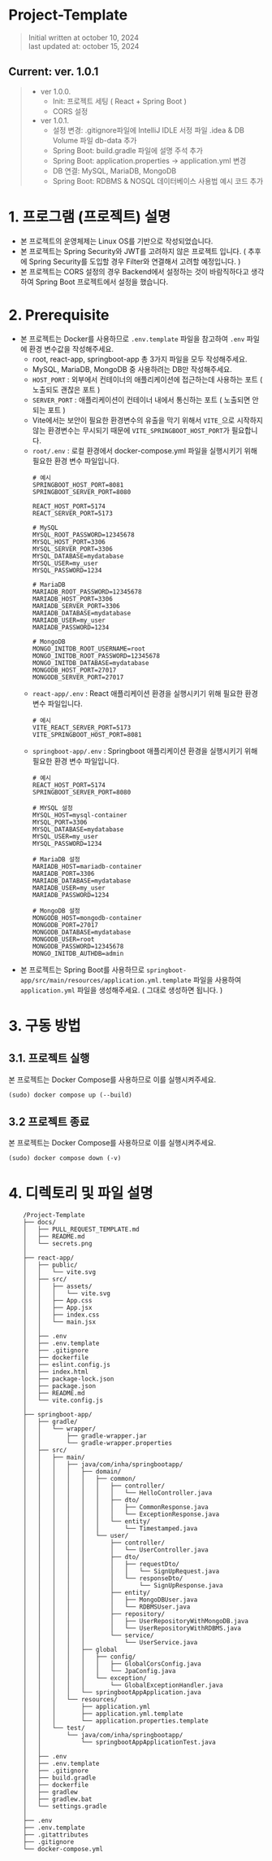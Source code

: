 # Project-Template

> Initial written at october 10, 2024 <br/>
> last updated at: october 15, 2024


## Current: ver. 1.0.1<br/>
>* ver 1.0.0.
>   * Init: 프로젝트 세팅 ( React + Spring Boot )
>   * CORS 설정
>* ver 1.0.1.
>   * 설정 변경: .gitignore파일에 IntelliJ IDLE 서정 파일 .idea & DB Volume 파일 db-data 추가
>   * Spring Boot: build.gradle 파일에 설명 주석 추가
>   * Spring Boot: application.properties -> application.yml 변경
>   * DB 연결: MySQL, MariaDB, MongoDB
>   * Spring Boot: RDBMS & NOSQL 데이터베이스 사용법 예시 코드 추가

# 1. 프로그램 (프로젝트) 설명

- 본 프로젝트의 운영체제는 Linux OS를 기반으로 작성되었습니다.
- 본 프로젝트는 Spring Security와 JWT를 고려하지 않은 프로젝트 입니다. ( 추후에 Spring Security를 도입할 경우 Filter와 연결해서 고려할 예정입니다. )
- 본 프로젝트는 CORS 설정의 경우 Backend에서 설정하는 것이 바람직하다고 생각하여 Spring Boot 프로젝트에서 설정을 했습니다.

# 2. Prerequisite

- 본 프로젝트는 Docker를 사용하므로 `.env.template` 파일을 참고하여 `.env` 파일에 환경 변수값을 작성해주세요.
    - root, react-app, springboot-app 총 3가지 파일을 모두 작성해주세요.
    - MySQL, MariaDB, MongoDB 중 사용하려는 DB만 작성해주세요.
    - `HOST_PORT` : 외부에서 컨테이너의 애플리케이션에 접근하는데 사용하는 포트 ( 노출되도 괜찮은 포트 )
    - `SERVER_PORT` : 애플리케이션이 컨테이너 내에서 통신하는 포트 ( 노출되면 안되는 포트 )
    - Vite에서는 보안이 필요한 환경변수의 유출을 막기 위해서 `VITE_`으로 시작하지 않는 환경변수는 무시되기 때문에 `VITE_SPRINGBOOT_HOST_PORT`가 필요합니다.
    - `root/.env` : 로컬 환경에서 docker-compose.yml 파일을 실행시키기 위해 필요한 환경 변수 파일입니다.
        ```
        # 예시
        SPRINGBOOT_HOST_PORT=8081
        SPRINGBOOT_SERVER_PORT=8080

        REACT_HOST_PORT=5174
        REACT_SERVER_PORT=5173

        # MySQL
        MYSQL_ROOT_PASSWORD=12345678
        MYSQL_HOST_PORT=3306
        MYSQL_SERVER_PORT=3306
        MYSQL_DATABASE=mydatabase
        MYSQL_USER=my_user
        MYSQL_PASSWORD=1234

        # MariaDB
        MARIADB_ROOT_PASSWORD=12345678
        MARIADB_HOST_PORT=3306
        MARIADB_SERVER_PORT=3306
        MARIADB_DATABASE=mydatabase
        MARIADB_USER=my_user
        MARIADB_PASSWORD=1234

        # MongoDB
        MONGO_INITDB_ROOT_USERNAME=root
        MONGO_INITDB_ROOT_PASSWORD=12345678
        MONGO_INITDB_DATABASE=mydatabase
        MONGODB_HOST_PORT=27017
        MONGODB_SERVER_PORT=27017
        ```
    - `react-app/.env` : React 애플리케이션 환경을 실행시키기 위해 필요한 환경 변수 파일입니다.
        ```
        # 예시
        VITE_REACT_SERVER_PORT=5173
        VITE_SPRINGBOOT_HOST_PORT=8081
        ```
    - `springboot-app/.env` : Springboot 애플리케이션 환경을 실행시키기 위해 필요한 환경 변수 파일입니다.
        ```
        # 예시
        REACT_HOST_PORT=5174
        SPRINGBOOT_SERVER_PORT=8080

        # MYSQL 설정
        MYSQL_HOST=mysql-container
        MYSQL_PORT=3306
        MYSQL_DATABASE=mydatabase
        MYSQL_USER=my_user
        MYSQL_PASSWORD=1234

        # MariaDB 설정
        MARIADB_HOST=mariadb-container
        MARIADB_PORT=3306
        MARIADB_DATABASE=mydatabase
        MARIADB_USER=my_user
        MARIADB_PASSWORD=1234

        # MongoDB 설정
        MONGODB_HOST=mongodb-container
        MONGODB_PORT=27017
        MONGODB_DATABASE=mydatabase
        MONGODB_USER=root
        MONGODB_PASSWORD=12345678
        MONGO_INITDB_AUTHDB=admin
        ```
- 본 프로젝트는 Spring Boot를 사용하므로 `springboot-app/src/main/resources/application.yml.template` 파일을 사용하여 `application.yml` 파일을 생성해주세요. ( 그대로 생성하면 됩니다. )

# 3. 구동 방법

## 3.1. 프로젝트 실행

본 프로젝트는 Docker Compose를 사용하므로 이를 실행시켜주세요.

```shell
(sudo) docker compose up (--build)
```

## 3.2 프로젝트 종료

본 프로젝트는 Docker Compose를 사용하므로 이를 실행시켜주세요.

```shell
(sudo) docker compose down (-v)
```

# 4. 디렉토리 및 파일 설명
```
    /Project-Template
    ├── docs/
    │   ├── PULL_REQUEST_TEMPLATE.md
    │   ├── README.md
    │   └── secrets.png
    │
    ├── react-app/
    │   ├── public/
    │   │   └── vite.svg
    │   ├── src/
    │   │   ├── assets/
    │   │   │   └── vite.svg
    │   │   ├── App.css
    │   │   ├── App.jsx
    │   │   ├── index.css
    │   │   └── main.jsx
    │   │
    │   ├── .env
    │   ├── .env.template
    │   ├── .gitignore
    │   ├── dockerfile
    │   ├── eslint.config.js
    │   ├── index.html
    │   ├── package-lock.json
    │   ├── package.json
    │   ├── README.md
    │   └── vite.config.js
    │
    ├── springboot-app/
    │   ├── gradle/
    │   │   └── wrapper/
    │   │       ├── gradle-wrapper.jar
    │   │       └── gradle-wrapper.properties
    │   ├── src/
    │   │   ├── main/
    │   │   │   ├── java/com/inha/springbootapp/
    │   │   │   │   ├── domain/
    │   │   │   │   │   ├── common/
    │   │   │   │   │   │   ├── controller/
    │   │   │   │   │   │   │   └── HelloController.java
    │   │   │   │   │   │   ├── dto/
    │   │   │   │   │   │   │   ├── CommonResponse.java
    │   │   │   │   │   │   │   └── ExceptionResponse.java
    │   │   │   │   │   │   └── entity/
    │   │   │   │   │   │       └── Timestamped.java
    │   │   │   │   │   └── user/
    │   │   │   │   │       ├── controller/
    │   │   │   │   │       │   └── UserController.java
    │   │   │   │   │       ├── dto/
    │   │   │   │   │       │   ├── requestDto/
    │   │   │   │   │       │   │   └── SignUpRequest.java
    │   │   │   │   │       │   └── responseDto/
    │   │   │   │   │       │       └── SignUpResponse.java
    │   │   │   │   │       ├── entity/
    │   │   │   │   │       │   ├── MongoDBUser.java
    │   │   │   │   │       │   └── RDBMSUser.java
    │   │   │   │   │       ├── repository/
    │   │   │   │   │       │   ├── UserRepositoryWithMongoDB.java
    │   │   │   │   │       │   └── UserRepositoryWithRDBMS.java
    │   │   │   │   │       └── service/
    │   │   │   │   │           └── UserService.java
    │   │   │   │   ├── global
    │   │   │   │   │   ├── config/
    │   │   │   │   │   │   ├── GlobalCorsConfig.java
    │   │   │   │   │   │   └── JpaConfig.java
    │   │   │   │   │   └── exception/
    │   │   │   │   │       └── GlobalExceptionHandler.java
    │   │   │   │   └── springbootAppApplication.java
    │   │   │   └── resources/
    │   │   │       ├── application.yml
    │   │   │       ├── application.yml.template
    │   │   │       └── application.properties.template
    │   │   └── test/
    │   │       └── java/com/inha/springbootapp/
    │   │           └── springbootAppApplicationTest.java
    │   │
    │   ├── .env
    │   ├── .env.template
    │   ├── .gitignore
    │   ├── build.gradle
    │   ├── dockerfile
    │   ├── gradlew
    │   ├── gradlew.bat
    │   └── settings.gradle
    │
    ├── .env
    ├── .env.template
    ├── .gitattributes
    ├── .gitignore
    └── docker-compose.yml
```